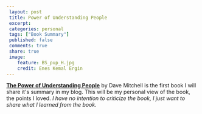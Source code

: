 ```yaml
---
 layout: post		
 title: Power of Understanding People
 excerpt:		
 categories: personal		
 tags: ["Book Summary"]		
 published: false		
 comments: true		
 share: true		
 image:
    feature: BS_pup_H.jpg
    credit: Enes Kemal Ergin
---
```


[**The Power of Understanding People**](https://www.amazon.com/Power-Understanding-People-Strengthening-Organizational/dp/1118726839/ref=tmm_hrd_swatch_0?_encoding=UTF8&qid=&sr=) by Dave Mitchell is the first book I will share it's summary in my blog. This will be my personal view of the book, the points I loved. *I have no intention to criticize the book, I just want to share what I learned from the book.*
